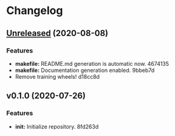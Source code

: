 # Changelog

## [Unreleased](https://github.com/Hoverbear-Consulting/junctor/compare/v0.1.0...HEAD) (2020-08-08)

### Features

* **makefile:** README.md generation is automatic now. 4674135
* **makefile:** Documentation generation enabled. 9bbeb7d
* Remove training wheels! d18cc8d


## v0.1.0 (2020-07-26)

### Features

* **init:** Initialize repository. 8fd263d


